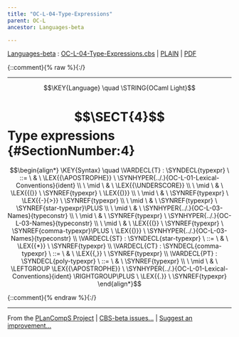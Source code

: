 ```yaml
---
title: "OC-L-04-Type-Expressions"
parent: OC-L
ancestor: Languages-beta

---
```

[Languages-beta] : [OC-L-04-Type-Expressions.cbs] \| [PLAIN] \| [PDF]

{::comment}{% raw %}{:/}


----

$$\KEY{Language} \quad \STRING{OCaml Light}$$

# $$\SECT{4}$$ Type expressions {#SectionNumber:4}


$$\begin{align*}
  \KEY{Syntax} \quad
    \VARDECL{T} : \SYNDECL{typexpr}
      \ ::= \ & \
      \LEX{{\APOSTROPHE}} \ \SYNHYPER{../.}{OC-L-01-Lexical-Conventions}{ident} \\
      \ \mid \ & \ \LEX{{\UNDERSCORE}} \\
      \ \mid \ & \ \LEX{{(}} \ \SYNREF{typexpr} \ \LEX{{)}} \\
      \ \mid \ & \ \SYNREF{typexpr} \ \LEX{{-}{>}} \ \SYNREF{typexpr} \\
      \ \mid \ & \ \SYNREF{typexpr} \ \SYNREF{star-typexpr}\PLUS \\
      \ \mid \ & \ \SYNHYPER{../.}{OC-L-03-Names}{typeconstr} \\
      \ \mid \ & \ \SYNREF{typexpr} \ \SYNHYPER{../.}{OC-L-03-Names}{typeconstr} \\
      \ \mid \ & \ \LEX{{(}} \ \SYNREF{typexpr} \ \SYNREF{comma-typexpr}\PLUS \ \LEX{{)}} \ \SYNHYPER{../.}{OC-L-03-Names}{typeconstr}
    \\
    \VARDECL{ST} : \SYNDECL{star-typexpr}
      \ ::= \ & \
      \LEX{{*}} \ \SYNREF{typexpr}
    \\
    \VARDECL{CT} : \SYNDECL{comma-typexpr}
      \ ::= \ & \
      \LEX{{,}} \ \SYNREF{typexpr}
    \\
    \VARDECL{PT} : \SYNDECL{poly-typexpr}
      \ ::= \ & \
      \SYNREF{typexpr} \\
      \ \mid \ & \ \LEFTGROUP \LEX{{\APOSTROPHE}} \ \SYNHYPER{../.}{OC-L-01-Lexical-Conventions}{ident} \RIGHTGROUP\PLUS \ \LEX{{.}} \ \SYNREF{typexpr}
\end{align*}$$



[Funcons-beta]: /CBS-beta/math/Funcons-beta
  "FUNCONS-BETA"
[Unstable-Funcons-beta]: /CBS-beta/math/Unstable-Funcons-beta
  "UNSTABLE-FUNCONS-BETA"
[Languages-beta]: /CBS-beta/math/Languages-beta
  "LANGUAGES-BETA"
[Unstable-Languages-beta]: /CBS-beta/math/Unstable-Languages-beta
  "UNSTABLE-LANGUAGES-BETA"
[CBS-beta]: /CBS-beta
  "CBS-BETA"
[OC-L-04-Type-Expressions.cbs]: https://github.com/plancomps/CBS-beta/blob/math/Languages-beta/OCaml-Light/OC-L-cbs/OC-L/OC-L-04-Type-Expressions/OC-L-04-Type-Expressions.cbs
  "CBS SOURCE FILE ON GITHUB"
[PLAIN]: /CBS-beta/docs/Languages-beta/OCaml-Light/OC-L-cbs/OC-L/OC-L-04-Type-Expressions
  "CBS SOURCE WEB PAGE"
 [PRETTY]: /CBS-beta/math/Languages-beta/OCaml-Light/OC-L-cbs/OC-L/OC-L-04-Type-Expressions
  "CBS-KATEX WEB PAGE"
[PDF]: /CBS-beta/math/Languages-beta/OCaml-Light/OC-L-cbs/OC-L/OC-L-04-Type-Expressions/OC-L-04-Type-Expressions.pdf
  "CBS-LATEX PDF FILE"
[PLanCompS Project]: https://plancomps.github.io
  "PROGRAMMING LANGUAGE COMPONENTS AND SPECIFICATIONS PROJECT HOME PAGE"
{::comment}{% endraw %}{:/}


____

From the [PLanCompS Project] | [CBS-beta issues...] | [Suggest an improvement...]

[CBS-beta issues...]: https://github.com/plancomps/CBS-beta/issues
  "CBS-BETA ISSUE REPORTS ON GITHUB"
[Suggest an improvement...]: mailto:plancomps@gmail.com?Subject=CBS-beta%20-%20comment&Body=Re%3A%20CBS-beta%20specification%20at%20OC-L/OC-L-04-Type-Expressions/OC-L-04-Type-Expressions.cbs%0A%0AComment/Query/Issue/Suggestion%3A%0A%0A%0ASignature%3A%0A
  "GENERATE AN EMAIL TEMPLATE"
